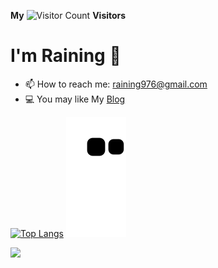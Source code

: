 
**My** ![Visitor Count](https://profile-counter.glitch.me/yogurt-alpaca/count.svg) **Visitors**

# I'm Raining 👋

- 📫 How to reach me: raining976@gmail.com
- 💻 You may like My [Blog](https://www.raining976.top)

[![Top Langs](https://github-readme-stats.vercel.app/api/top-langs/?username=raining976&layout=compact)](https://github.com/anuraghazra/github-readme-stats)
![](https://raw.githubusercontent.com/raining976/raining976/main/assets/github-contribution-grid-snake.svg)

![](https://github.com/raining976/raining976/main/assets/github-contribution-grid-snake.gif?raw=true)
